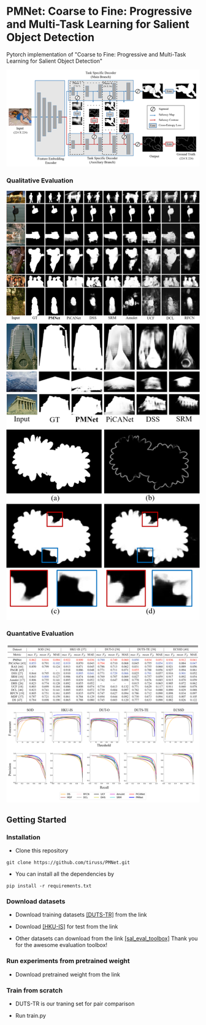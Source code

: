 # PMNet: Coarse to Fine: Progressive and Multi-Task Learning for Salient Object Detection

Pytorch implementation of "Coarse to Fine: Progressive and Multi-Task Learning for Salient Object Detection"

<img src="Figure/overall_net.png">

### Qualitative Evaluation

<img src="Figure/qualitative.png">

<img src="Figure/inside.png">

<img src="Figure/multi_ablation.png">

### Quantative Evaluation

<img src="Figure/table.PNG">

<img src="Figure/fm_pr.png">

## Getting Started
### Installation

- Clone this repository
```
git clone https://github.com/tiruss/PMNet.git
```

- You can install all the dependencies by 
```
pip install -r requirements.txt
```

### Download datasets

- Download training datasets [[DUTS-TR]](http://saliencydetection.net/duts/download/DUTS-TR.zip) from the link 

- Download [[HKU-IS]](https://sites.google.com/site/ligb86/hkuis) for test from the link 

- Other datasets can download from the link [[sal_eval_toolbox]](https://github.com/ArcherFMY/sal_eval_toolbox) Thank you for the awesome evaluation toolbox!

### Run experiments from pretrained weight

- Download pretrained weight from the link 

### Train from scratch

- DUTS-TR is our traning set for pair comparison

- Run train.py
